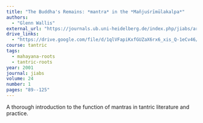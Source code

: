 ```yaml
---
title: "The Buddha's Remains: *mantra* in the *Mañjuśrīmūlakalpa*"
authors:
  - "Glenn Wallis"
external_url: "https://journals.ub.uni-heidelberg.de/index.php/jiabs/article/download/8915/2808"
drive_links:
  - "https://drive.google.com/file/d/1qlVFapiKxfGUZaX6rx6_xis_Q-1eCv46/view?usp=drivesdk"
course: tantric
tags:
  - mahayana-roots
  - tantric-roots
year: 2001
journal: jiabs
volume: 24
number: 1
pages: "89--125"
---
```


A thorough introduction to the function of mantras in tantric literature and practice.
